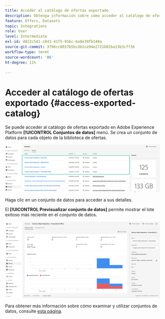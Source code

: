 ```yaml
---
title: Acceder al catálogo de ofertas exportado
description: Obtenga información sobre cómo acceder al catálogo de ofertas en Adobe Experience Platform una vez exportado
feature: Offers, Datasets
topic: Integrations
role: User
level: Intermediate
exl-id: d822c541-c043-41f5-916c-6a8e39fb148a
source-git-commit: 3f96cc0037b5bcdb2ce94e2721b02ba13b3cff36
workflow-type: tm+mt
source-wordcount: '86'
ht-degree: 11%

---
```


# Acceder al catálogo de ofertas exportado {#access-exported-catalog}

Se puede acceder al catálogo de ofertas exportado en Adobe Experience Platform **[!UICONTROL Conjuntos de datos]** menú. Se crea un conjunto de datos para cada objeto de la biblioteca de ofertas.

![](../assets/datasets-list.png)

Haga clic en un conjunto de datos para acceder a sus detalles.

El **[!UICONTROL Previsualizar conjunto de datos]** permite mostrar el lote exitoso más reciente en el conjunto de datos.

![](../assets/dataset-activity.png)

Para obtener más información sobre cómo examinar y utilizar conjuntos de datos, consulte [esta página](../../data/get-started-datasets.md).
